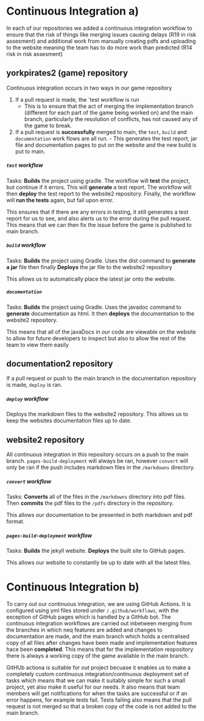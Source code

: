 
# Continuous Integration a)
In each of our repositories we added a continuous integration workflow to ensure that the risk of things like merging issues causing delays (R19 in risk assesment) and additional work from manually creating pdfs and uploading to the website meaning the team has to do more work than predicted (R14 risk in risk assesment)

## yorkpirates2 (game) repository 
Continuous integration occurs in two ways in our game repository 
  1. If a pull request is made, the `test  workflow is run
     - This is to ensure that the act of merging the implementation branch (different for each part of the game being worked on) and the main branch, particularly the resolution of conflicts, has not caused any of the game to break. 
  2. If a pull request is **successfully** merged to main, the `test`, `build` and `documentation` work flows are all run. 
    - This generates the test report, jar file and documentation pages to put on the website and the new build is put to main. 
##### `test` workflow
Tasks: **Builds** the project using gradle. The workflow will **test** the project, but continue if it errors. This will **generate** a test report. The workflow will then **deploy** the test report to the website2 repository. Finally, the workflow will **run the tests** again, but fail upon error.
 
This ensures that if there are any errors in testing, it still generates a test report for us to see, and also alerts us to the error during the pull request. This means that we can then fix the issue before the game is published to main branch. 
##### `build` workflow
Tasks: **Builds** the project using Gradle. Uses the dist command to **generate a jar** file then finally **Deploys** the jar file to the website2 repository

This allows us to automatically place the latest jar onto the website.
##### `documentation`
Tasks: **Builds** the project using Gradle. Uses the javadoc command to **generate** documentation as html. It then **deploys** the documentation to the website2 repository.

This means that all of the javaDocs in our code are viewable on the website to allow for future developers to inspect but also to allow the rest of the team to view them easily
## documentation2 repository
If a pull request or push to the main branch in the documentation repository is made, `deploy` is ran.
##### `deploy` workflow
Deploys the markdown files to the website2 repository. This allows us to keep the websites documentation files up to date.
## website2 repository
All continuous integration in this repository occurs on a push to the main branch.
`pages-build-deployment` will always be ran, however `convert` will only be ran if the push includes markdown files in the `/markdowns` directory.
##### `convert` workflow 
Tasks: **Converts** all of the files in the `/markdowns` directory into pdf files. Then **commits** the pdf files to the `/pdfs` directory in the repository.

This allows our documentation to be presented in both markdown and pdf format.
##### `pages-build-deployment` workflow
Tasks: **Builds** the jekyll website. **Deploys** the built site to GitHub pages.

This allows our website to constantly be up to date with all the latest files.

# Continuous Integration b)

To carry out our continuous integration, we are using GitHub Actions.  It is configured using yml files stored under `/.github/workflows`, with the exception of GitHub pages which is handled by a GitHub bot. The continuous integration workflows are carried out inbetween merging from the branches in which neq features are added and changes to documentation are made, and the main branch which holds a centralised copy of all files after changes have been made and implementation features hace been **completed**. This means that for the implementation respository there is always a working copy of the game available in the main branch.

GitHUb actiona is suitable for out project becuase it enables us to make a completely custom continuous integration/continuous deployment set of tasks which means that we can make it suitably simple for such a small project, yet also make it useful for our needs. It also means that team members will get notifications for when the tasks are successful or if an error happens, for example tests fail. Tests failing also means that the pull request is not merged so that a broken copy of the code is not added to the main branch. 
